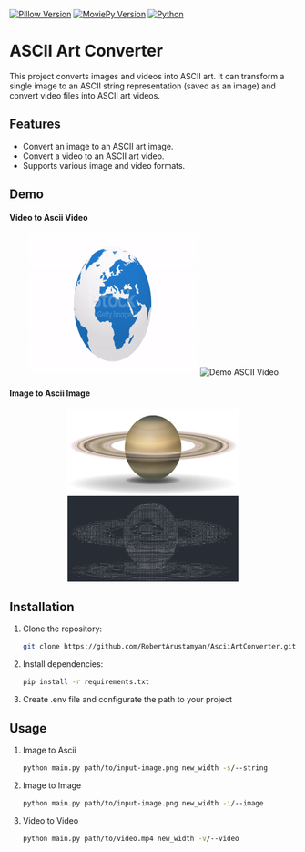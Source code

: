 [![Pillow Version](https://img.shields.io/badge/Pillow-8.3.2-green?style=for-the-badge&logo=pillow&logoColor=white)](https://python-pillow.org/)
[![MoviePy Version](https://img.shields.io/badge/MoviePy-1.0.3-ff69b4?style=for-the-badge&logo=moviepy&logoColor=white)](https://zulko.github.io/moviepy/)
[![Python](https://img.shields.io/badge/Python-3.6%2B-blue?style=for-the-badge&logo=python&logoColor=white)](https://www.python.org/)

# ASCII Art Converter

This project converts images and videos into ASCII art. It can transform a single image to an ASCII string representation (saved as an image) and convert video files into ASCII art videos.

## Features

- Convert an image to an ASCII art image.
- Convert a video to an ASCII art video.
- Supports various image and video formats.

## Demo
#### Video to Ascii Video
<p align="center">
  <img src="Demo/1.gif" alt="Demo Video" height="250" width="300">
  <img src="Demo/1-ascii.gif" alt="Demo ASCII Video" height="250" width="300">
</p>

#### Image to Ascii Image
<p align="center">
  <img src="Demo/1.png" alt="Demo Image" height="150" width="300">
  <img src="Demo/1-ascii.png" alt="Demo Ascii Image" height="150" width="300">
</p>

## Installation

1. Clone the repository:
   ```bash
   git clone https://github.com/RobertArustamyan/AsciiArtConverter.git
    ```
2. Install dependencies:
   ```bash
   pip install -r requirements.txt
   ```
3. Create .env file and configurate the path to your project
   
## Usage
1. Image to Ascii
   ```bash
   python main.py path/to/input-image.png new_width -s/--string
   ```
2. Image to Image
   ```bash
   python main.py path/to/input-image.png new_width -i/--image
   ```
3. Video to Video

   ```bash
   python main.py path/to/video.mp4 new_width -v/--video
   ```

